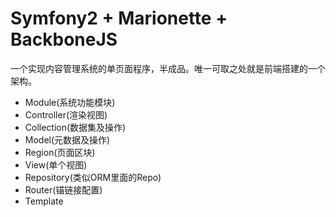 # Symfony2 + Marionette + BackboneJS
一个实现内容管理系统的单页面程序，半成品。唯一可取之处就是前端搭建的一个架构。

 * Module(系统功能模块)
 * Controller(渲染视图)
 * Collection(数据集及操作)
 * Model(元数据及操作)
 * Region(页面区块)
 * View(单个视图)
 * Repository(类似ORM里面的Repo)
 * Router(锚链接配置)
 * Template

